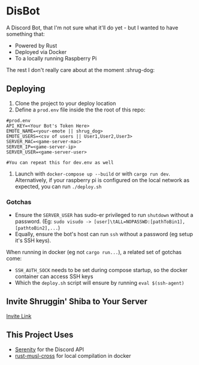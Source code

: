 # DisBot

A Discord Bot, that I'm not sure what it'll do yet - but I wanted to have something that:

- Powered by Rust
- Deployed via Docker
- To a locally running Raspberry Pi

The rest I don't really care about at the moment :shrug-dog:

## Deploying

1. Clone the project to your deploy location
1. Define a `prod.env` file inside the the root of this repo:

```
#prod.env
API_KEY=<Your Bot's Token Here>
EMOTE_NAME=<your-emote || shrug_dog>
EMOTE_USERS=<csv of users || User1,User2,User3>
SERVER_MAC=<game-server-mac>
SERVER_IP=<game-server-ip>
SERVER_USER=<game-server-user>

#You can repeat this for dev.env as well
```

1. Launch with `docker-compose up --build` or with `cargo run dev`. Alternatively, if your raspberry pi is configured on the local network as expected, you can run `./deploy.sh`

### Gotchas

- Ensure the `SERVER_USER` has sudo-er privileged to run `shutdown` without a password. (Eg: `sudo visudo -> [user]\tALL=NOPASSWD:[pathToBin1],[pathtoBin2],...`)
- Equally, ensure the bot's host can run `ssh` without a password (eg setup it's SSH keys).

When running in docker (eg not `cargo run...`), a related set of gotchas come:

- `SSH_AUTH_SOCK` needs to be set during compose startup, so the docker container can access SSH keys
- Which the `deploy.sh` script will ensure by running `eval $(ssh-agent)`

## Invite Shruggin' Shiba to Your Server

[Invite Link](https://discord.com/api/oauth2/authorize?client_id=764937518570536990&permissions=342080&scope=bot)

## This Project Uses

- [Serenity](https://github.com/serenity-rs/serenity) for the Discord API
- [rust-musl-cross](https://github.com/messense/rust-musl-cross) for local compilation in docker
